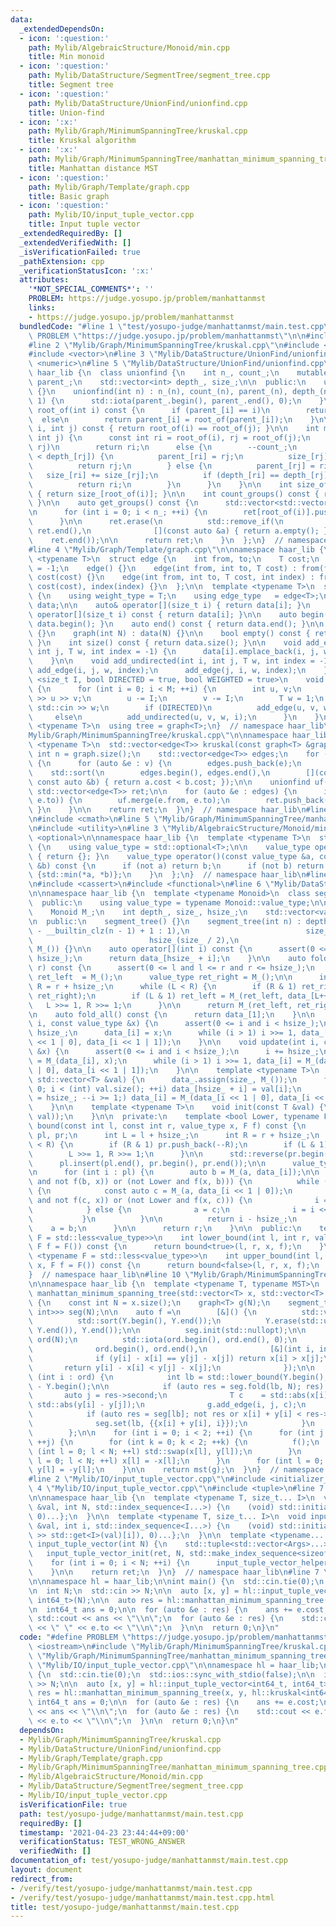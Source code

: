 ```yaml
---
data:
  _extendedDependsOn:
  - icon: ':question:'
    path: Mylib/AlgebraicStructure/Monoid/min.cpp
    title: Min monoid
  - icon: ':question:'
    path: Mylib/DataStructure/SegmentTree/segment_tree.cpp
    title: Segment tree
  - icon: ':question:'
    path: Mylib/DataStructure/UnionFind/unionfind.cpp
    title: Union-find
  - icon: ':x:'
    path: Mylib/Graph/MinimumSpanningTree/kruskal.cpp
    title: Kruskal algorithm
  - icon: ':x:'
    path: Mylib/Graph/MinimumSpanningTree/manhattan_minimum_spanning_tree.cpp
    title: Manhattan distance MST
  - icon: ':question:'
    path: Mylib/Graph/Template/graph.cpp
    title: Basic graph
  - icon: ':question:'
    path: Mylib/IO/input_tuple_vector.cpp
    title: Input tuple vector
  _extendedRequiredBy: []
  _extendedVerifiedWith: []
  _isVerificationFailed: true
  _pathExtension: cpp
  _verificationStatusIcon: ':x:'
  attributes:
    '*NOT_SPECIAL_COMMENTS*': ''
    PROBLEM: https://judge.yosupo.jp/problem/manhattanmst
    links:
    - https://judge.yosupo.jp/problem/manhattanmst
  bundledCode: "#line 1 \"test/yosupo-judge/manhattanmst/main.test.cpp\"\n#define\
    \ PROBLEM \"https://judge.yosupo.jp/problem/manhattanmst\"\n\n#include <iostream>\n\
    #line 2 \"Mylib/Graph/MinimumSpanningTree/kruskal.cpp\"\n#include <algorithm>\n\
    #include <vector>\n#line 3 \"Mylib/DataStructure/UnionFind/unionfind.cpp\"\n#include\
    \ <numeric>\n#line 5 \"Mylib/DataStructure/UnionFind/unionfind.cpp\"\n\nnamespace\
    \ haar_lib {\n  class unionfind {\n    int n_, count_;\n    mutable std::vector<int>\
    \ parent_;\n    std::vector<int> depth_, size_;\n\n  public:\n    unionfind()\
    \ {}\n    unionfind(int n) : n_(n), count_(n), parent_(n), depth_(n, 1), size_(n,\
    \ 1) {\n      std::iota(parent_.begin(), parent_.end(), 0);\n    }\n\n    int\
    \ root_of(int i) const {\n      if (parent_[i] == i)\n        return i;\n    \
    \  else\n        return parent_[i] = root_of(parent_[i]);\n    }\n\n    bool is_same(int\
    \ i, int j) const { return root_of(i) == root_of(j); }\n\n    int merge(int i,\
    \ int j) {\n      const int ri = root_of(i), rj = root_of(j);\n      if (ri ==\
    \ rj)\n        return ri;\n      else {\n        --count_;\n        if (depth_[ri]\
    \ < depth_[rj]) {\n          parent_[ri] = rj;\n          size_[rj] += size_[ri];\n\
    \          return rj;\n        } else {\n          parent_[rj] = ri;\n       \
    \   size_[ri] += size_[rj];\n          if (depth_[ri] == depth_[rj]) ++depth_[ri];\n\
    \          return ri;\n        }\n      }\n    }\n\n    int size_of(int i) const\
    \ { return size_[root_of(i)]; }\n\n    int count_groups() const { return count_;\
    \ }\n\n    auto get_groups() const {\n      std::vector<std::vector<int>> ret(n_);\n\
    \n      for (int i = 0; i < n_; ++i) {\n        ret[root_of(i)].push_back(i);\n\
    \      }\n\n      ret.erase(\n          std::remove_if(\n              ret.begin(),\
    \ ret.end(),\n              [](const auto &a) { return a.empty(); }),\n      \
    \    ret.end());\n\n      return ret;\n    }\n  };\n}  // namespace haar_lib\n\
    #line 4 \"Mylib/Graph/Template/graph.cpp\"\n\nnamespace haar_lib {\n  template\
    \ <typename T>\n  struct edge {\n    int from, to;\n    T cost;\n    int index\
    \ = -1;\n    edge() {}\n    edge(int from, int to, T cost) : from(from), to(to),\
    \ cost(cost) {}\n    edge(int from, int to, T cost, int index) : from(from), to(to),\
    \ cost(cost), index(index) {}\n  };\n\n  template <typename T>\n  struct graph\
    \ {\n    using weight_type = T;\n    using edge_type   = edge<T>;\n\n    std::vector<std::vector<edge<T>>>\
    \ data;\n\n    auto& operator[](size_t i) { return data[i]; }\n    const auto&\
    \ operator[](size_t i) const { return data[i]; }\n\n    auto begin() const { return\
    \ data.begin(); }\n    auto end() const { return data.end(); }\n\n    graph()\
    \ {}\n    graph(int N) : data(N) {}\n\n    bool empty() const { return data.empty();\
    \ }\n    int size() const { return data.size(); }\n\n    void add_edge(int i,\
    \ int j, T w, int index = -1) {\n      data[i].emplace_back(i, j, w, index);\n\
    \    }\n\n    void add_undirected(int i, int j, T w, int index = -1) {\n     \
    \ add_edge(i, j, w, index);\n      add_edge(j, i, w, index);\n    }\n\n    template\
    \ <size_t I, bool DIRECTED = true, bool WEIGHTED = true>\n    void read(int M)\
    \ {\n      for (int i = 0; i < M; ++i) {\n        int u, v;\n        std::cin\
    \ >> u >> v;\n        u -= I;\n        v -= I;\n        T w = 1;\n        if (WEIGHTED)\
    \ std::cin >> w;\n        if (DIRECTED)\n          add_edge(u, v, w, i);\n   \
    \     else\n          add_undirected(u, v, w, i);\n      }\n    }\n  };\n\n  template\
    \ <typename T>\n  using tree = graph<T>;\n}  // namespace haar_lib\n#line 6 \"\
    Mylib/Graph/MinimumSpanningTree/kruskal.cpp\"\n\nnamespace haar_lib {\n  template\
    \ <typename T>\n  std::vector<edge<T>> kruskal(const graph<T> &graph) {\n    const\
    \ int n = graph.size();\n    std::vector<edge<T>> edges;\n    for (auto &v : graph)\
    \ {\n      for (auto &e : v) {\n        edges.push_back(e);\n      }\n    }\n\n\
    \    std::sort(\n        edges.begin(), edges.end(),\n        [](const auto &a,\
    \ const auto &b) { return a.cost < b.cost; });\n\n    unionfind uf(n);\n\n   \
    \ std::vector<edge<T>> ret;\n\n    for (auto &e : edges) {\n      if (not uf.is_same(e.from,\
    \ e.to)) {\n        uf.merge(e.from, e.to);\n        ret.push_back(e);\n     \
    \ }\n    }\n\n    return ret;\n  }\n}  // namespace haar_lib\n#line 3 \"Mylib/Graph/MinimumSpanningTree/manhattan_minimum_spanning_tree.cpp\"\
    \n#include <cmath>\n#line 5 \"Mylib/Graph/MinimumSpanningTree/manhattan_minimum_spanning_tree.cpp\"\
    \n#include <utility>\n#line 3 \"Mylib/AlgebraicStructure/Monoid/min.cpp\"\n#include\
    \ <optional>\n\nnamespace haar_lib {\n  template <typename T>\n  struct min_monoid\
    \ {\n    using value_type = std::optional<T>;\n\n    value_type operator()() const\
    \ { return {}; }\n    value_type operator()(const value_type &a, const value_type\
    \ &b) const {\n      if (not a) return b;\n      if (not b) return a;\n      return\
    \ {std::min(*a, *b)};\n    }\n  };\n}  // namespace haar_lib\n#line 3 \"Mylib/DataStructure/SegmentTree/segment_tree.cpp\"\
    \n#include <cassert>\n#include <functional>\n#line 6 \"Mylib/DataStructure/SegmentTree/segment_tree.cpp\"\
    \n\nnamespace haar_lib {\n  template <typename Monoid>\n  class segment_tree {\n\
    \  public:\n    using value_type = typename Monoid::value_type;\n\n  private:\n\
    \    Monoid M_;\n    int depth_, size_, hsize_;\n    std::vector<value_type> data_;\n\
    \n  public:\n    segment_tree() {}\n    segment_tree(int n) : depth_(n > 1 ? 32\
    \ - __builtin_clz(n - 1) + 1 : 1),\n                          size_(1 << depth_),\n\
    \                          hsize_(size_ / 2),\n                          data_(size_,\
    \ M_()) {}\n\n    auto operator[](int i) const {\n      assert(0 <= i and i <\
    \ hsize_);\n      return data_[hsize_ + i];\n    }\n\n    auto fold(int l, int\
    \ r) const {\n      assert(0 <= l and l <= r and r <= hsize_);\n      value_type\
    \ ret_left  = M_();\n      value_type ret_right = M_();\n\n      int L = l + hsize_,\
    \ R = r + hsize_;\n      while (L < R) {\n        if (R & 1) ret_right = M_(data_[--R],\
    \ ret_right);\n        if (L & 1) ret_left = M_(ret_left, data_[L++]);\n     \
    \   L >>= 1, R >>= 1;\n      }\n\n      return M_(ret_left, ret_right);\n    }\n\
    \n    auto fold_all() const {\n      return data_[1];\n    }\n\n    void set(int\
    \ i, const value_type &x) {\n      assert(0 <= i and i < hsize_);\n      i +=\
    \ hsize_;\n      data_[i] = x;\n      while (i > 1) i >>= 1, data_[i] = M_(data_[i\
    \ << 1 | 0], data_[i << 1 | 1]);\n    }\n\n    void update(int i, const value_type\
    \ &x) {\n      assert(0 <= i and i < hsize_);\n      i += hsize_;\n      data_[i]\
    \ = M_(data_[i], x);\n      while (i > 1) i >>= 1, data_[i] = M_(data_[i << 1\
    \ | 0], data_[i << 1 | 1]);\n    }\n\n    template <typename T>\n    void init_with_vector(const\
    \ std::vector<T> &val) {\n      data_.assign(size_, M_());\n      for (int i =\
    \ 0; i < (int) val.size(); ++i) data_[hsize_ + i] = val[i];\n      for (int i\
    \ = hsize_; --i >= 1;) data_[i] = M_(data_[i << 1 | 0], data_[i << 1 | 1]);\n\
    \    }\n\n    template <typename T>\n    void init(const T &val) {\n      init_with_vector(std::vector<value_type>(hsize_,\
    \ val));\n    }\n\n  private:\n    template <bool Lower, typename F>\n    int\
    \ bound(const int l, const int r, value_type x, F f) const {\n      std::vector<int>\
    \ pl, pr;\n      int L = l + hsize_;\n      int R = r + hsize_;\n      while (L\
    \ < R) {\n        if (R & 1) pr.push_back(--R);\n        if (L & 1) pl.push_back(L++);\n\
    \        L >>= 1, R >>= 1;\n      }\n\n      std::reverse(pr.begin(), pr.end());\n\
    \      pl.insert(pl.end(), pr.begin(), pr.end());\n\n      value_type a = M_();\n\
    \n      for (int i : pl) {\n        auto b = M_(a, data_[i]);\n\n        if ((Lower\
    \ and not f(b, x)) or (not Lower and f(x, b))) {\n          while (i < hsize_)\
    \ {\n            const auto c = M_(a, data_[i << 1 | 0]);\n            if ((Lower\
    \ and not f(c, x)) or (not Lower and f(x, c))) {\n              i = i << 1 | 0;\n\
    \            } else {\n              a = c;\n              i = i << 1 | 1;\n \
    \           }\n          }\n\n          return i - hsize_;\n        }\n\n    \
    \    a = b;\n      }\n\n      return r;\n    }\n\n  public:\n    template <typename\
    \ F = std::less<value_type>>\n    int lower_bound(int l, int r, value_type x,\
    \ F f = F()) const {\n      return bound<true>(l, r, x, f);\n    }\n\n    template\
    \ <typename F = std::less<value_type>>\n    int upper_bound(int l, int r, value_type\
    \ x, F f = F()) const {\n      return bound<false>(l, r, x, f);\n    }\n  };\n\
    }  // namespace haar_lib\n#line 10 \"Mylib/Graph/MinimumSpanningTree/manhattan_minimum_spanning_tree.cpp\"\
    \n\nnamespace haar_lib {\n  template <typename T, typename MST>\n  std::vector<edge<T>>\
    \ manhattan_minimum_spanning_tree(std::vector<T> x, std::vector<T> y, MST mst)\
    \ {\n    const int N = x.size();\n    graph<T> g(N);\n    segment_tree<min_monoid<std::pair<T,\
    \ int>>> seg(N);\n\n    auto f =\n        [&]() {\n          std::vector<T> Y(y);\n\
    \          std::sort(Y.begin(), Y.end());\n          Y.erase(std::unique(Y.begin(),\
    \ Y.end()), Y.end());\n\n          seg.init(std::nullopt);\n\n          std::vector<int>\
    \ ord(N);\n          std::iota(ord.begin(), ord.end(), 0);\n          std::sort(\n\
    \              ord.begin(), ord.end(),\n              [&](int i, int j) {\n  \
    \              if (y[i] - x[i] == y[j] - x[j]) return x[i] > x[j];\n         \
    \       return y[i] - x[i] < y[j] - x[j];\n              });\n\n          for\
    \ (int i : ord) {\n            int lb = std::lower_bound(Y.begin(), Y.end(), y[i])\
    \ - Y.begin();\n\n            if (auto res = seg.fold(lb, N); res) {\n       \
    \       auto j = res->second;\n              T c    = std::abs(x[i] - x[j]) +\
    \ std::abs(y[i] - y[j]);\n              g.add_edge(i, j, c);\n            }\n\n\
    \            if (auto res = seg[lb]; not res or x[i] + y[i] < res->first) {\n\
    \              seg.set(lb, {{x[i] + y[i], i}});\n            }\n          }\n\
    \        };\n\n    for (int i = 0; i < 2; ++i) {\n      for (int j = 0; j < 2;\
    \ ++j) {\n        for (int k = 0; k < 2; ++k) {\n          f();\n          for\
    \ (int l = 0; l < N; ++l) std::swap(x[l], y[l]);\n        }\n        for (int\
    \ l = 0; l < N; ++l) x[l] = -x[l];\n      }\n      for (int l = 0; l < N; ++l)\
    \ y[l] = -y[l];\n    }\n\n    return mst(g);\n  }\n}  // namespace haar_lib\n\
    #line 2 \"Mylib/IO/input_tuple_vector.cpp\"\n#include <initializer_list>\n#line\
    \ 4 \"Mylib/IO/input_tuple_vector.cpp\"\n#include <tuple>\n#line 7 \"Mylib/IO/input_tuple_vector.cpp\"\
    \n\nnamespace haar_lib {\n  template <typename T, size_t... I>\n  void input_tuple_vector_init(T\
    \ &val, int N, std::index_sequence<I...>) {\n    (void) std::initializer_list<int>{(void(std::get<I>(val).resize(N)),\
    \ 0)...};\n  }\n\n  template <typename T, size_t... I>\n  void input_tuple_vector_helper(T\
    \ &val, int i, std::index_sequence<I...>) {\n    (void) std::initializer_list<int>{(void(std::cin\
    \ >> std::get<I>(val)[i]), 0)...};\n  }\n\n  template <typename... Args>\n  auto\
    \ input_tuple_vector(int N) {\n    std::tuple<std::vector<Args>...> ret;\n\n \
    \   input_tuple_vector_init(ret, N, std::make_index_sequence<sizeof...(Args)>());\n\
    \    for (int i = 0; i < N; ++i) {\n      input_tuple_vector_helper(ret, i, std::make_index_sequence<sizeof...(Args)>());\n\
    \    }\n\n    return ret;\n  }\n}  // namespace haar_lib\n#line 7 \"test/yosupo-judge/manhattanmst/main.test.cpp\"\
    \n\nnamespace hl = haar_lib;\n\nint main() {\n  std::cin.tie(0);\n  std::ios::sync_with_stdio(false);\n\
    \n  int N;\n  std::cin >> N;\n\n  auto [x, y] = hl::input_tuple_vector<int64_t,\
    \ int64_t>(N);\n\n  auto res = hl::manhattan_minimum_spanning_tree(x, y, hl::kruskal<int64_t>);\n\
    \n  int64_t ans = 0;\n\n  for (auto &e : res) {\n    ans += e.cost;\n  }\n\n \
    \ std::cout << ans << \"\\n\";\n  for (auto &e : res) {\n    std::cout << e.from\
    \ << \" \" << e.to << \"\\n\";\n  }\n\n  return 0;\n}\n"
  code: "#define PROBLEM \"https://judge.yosupo.jp/problem/manhattanmst\"\n\n#include\
    \ <iostream>\n#include \"Mylib/Graph/MinimumSpanningTree/kruskal.cpp\"\n#include\
    \ \"Mylib/Graph/MinimumSpanningTree/manhattan_minimum_spanning_tree.cpp\"\n#include\
    \ \"Mylib/IO/input_tuple_vector.cpp\"\n\nnamespace hl = haar_lib;\n\nint main()\
    \ {\n  std::cin.tie(0);\n  std::ios::sync_with_stdio(false);\n\n  int N;\n  std::cin\
    \ >> N;\n\n  auto [x, y] = hl::input_tuple_vector<int64_t, int64_t>(N);\n\n  auto\
    \ res = hl::manhattan_minimum_spanning_tree(x, y, hl::kruskal<int64_t>);\n\n \
    \ int64_t ans = 0;\n\n  for (auto &e : res) {\n    ans += e.cost;\n  }\n\n  std::cout\
    \ << ans << \"\\n\";\n  for (auto &e : res) {\n    std::cout << e.from << \" \"\
    \ << e.to << \"\\n\";\n  }\n\n  return 0;\n}\n"
  dependsOn:
  - Mylib/Graph/MinimumSpanningTree/kruskal.cpp
  - Mylib/DataStructure/UnionFind/unionfind.cpp
  - Mylib/Graph/Template/graph.cpp
  - Mylib/Graph/MinimumSpanningTree/manhattan_minimum_spanning_tree.cpp
  - Mylib/AlgebraicStructure/Monoid/min.cpp
  - Mylib/DataStructure/SegmentTree/segment_tree.cpp
  - Mylib/IO/input_tuple_vector.cpp
  isVerificationFile: true
  path: test/yosupo-judge/manhattanmst/main.test.cpp
  requiredBy: []
  timestamp: '2021-04-23 23:44:44+09:00'
  verificationStatus: TEST_WRONG_ANSWER
  verifiedWith: []
documentation_of: test/yosupo-judge/manhattanmst/main.test.cpp
layout: document
redirect_from:
- /verify/test/yosupo-judge/manhattanmst/main.test.cpp
- /verify/test/yosupo-judge/manhattanmst/main.test.cpp.html
title: test/yosupo-judge/manhattanmst/main.test.cpp
---
```

